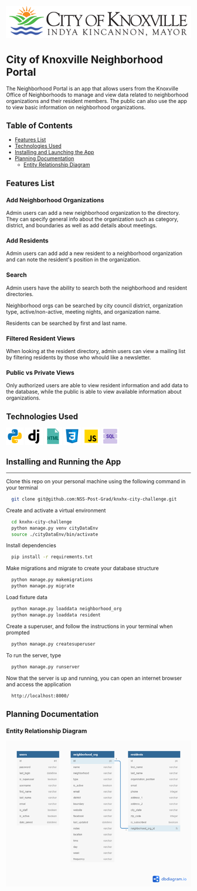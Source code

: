 ![Logo](neighborhoodApp/static/images/knoxlogofull.png)

# City of Knoxville Neighborhood Portal
  The Neighborhood Portal is an app that allows users from the Knoxville Office of Neighborhoods to manage and view data related to neighborhood organizations and their resident members. The public can also use the app to view basic information on neighborhood organizations.

## Table of Contents
  * [Features List](#features-list)
  * [Technologies Used](#technologies-used)
  * [Installing and Launching the App](#installing-and-running-the-app)
  * [Planning Documentation](#planning-documentation)
    * [Entity Relationship Diagram](#entity-relationship-diagram)

## Features List

### Add Neighborhood Organizations
  Admin users can add a new neighborhood organization to the directory. They can specify general info about the organization such as category, district, and boundaries as well as add details about meetings.

### Add Residents
  Admin users can add add a new resident to a neighborhood organization and can note the resident's position in the organization.

### Search
  Admin users have the ability to search both the neighborhood and resident directories. 
  
  Neighborhood orgs can be searched by city council district, organization type, active/non-active, meeting nights, and organization name. 

  Residents can be searched by first and last name.

### Filtered Resident Views
  When looking at the resident directory, admin users can view a mailing list by filtering residents by those who whould like a newsletter.
  
### Public vs Private Views
  Only authorized users are able to view resident information and add data to the database, while the public is able to view available information about organizations.

## Technologies Used
  ![Python](neighborhoodApp/static/images/icons8-python-48.png)
  ![Django](neighborhoodApp/static/images/icons8-django-48.png)
  ![HTML](neighborhoodApp/static/images/icons8-html-filetype-48.png)
  ![CSS](neighborhoodApp/static/images/icons8-css3-48.png)
  ![JavaScript](neighborhoodApp/static/images/icons8-javascript-48.png)
  ![SQLite](neighborhoodApp/static/images/icons8-sql-48.png)

## Installing and Running the App

  ----------------

  Clone this repo on your personal machine using the following command in your terminal
  ```sh
    git clone git@github.com:NSS-Post-Grad/knxhx-city-challenge.git
  ```

  Create and activate a virtual environment
  ```sh
    cd knxhx-city-challenge
    python manage.py venv cityDataEnv
    source ./cityDataEnv/bin/activate
  ```

  Install dependencies
  ```sh
    pip install -r requirements.txt
  ```

  Make migrations and migrate to create your database structure
  ```sh
    python manage.py makemigrations
    python manage.py migrate
  ```

  Load fixture data
  ```sh
    python manage.py loaddata neighborhood_org
    python manage.py loaddata resident
  ```
  
  Create a superuser, and follow the instructions in your terminal when prompted
  ```sh
    python manage.py createsuperuser
  ```

  To run the server, type
  ```sh
    python manage.py runserver
  ```

  Now that the server is up and running, you can open an internet browser and access the application
  ```sh
    http://localhost:8000/
  ```

## Planning Documentation

### Entity Relationship Diagram
![Neighborhood Portal ERD](neighborhoodApp/static/images/neighborhoodERD.png)

  